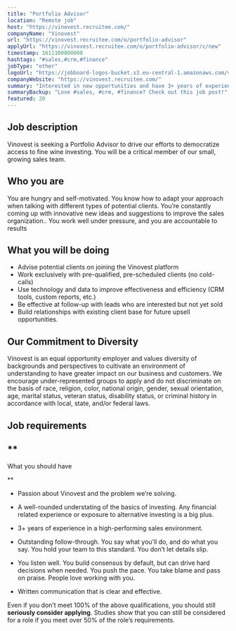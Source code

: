 ```yaml
---
title: "Portfolio Advisor"
location: "Remote job"
host: "https://vinovest.recruitee.com/"
companyName: "Vinovest"
url: "https://vinovest.recruitee.com/o/portfolio-advisor"
applyUrl: "https://vinovest.recruitee.com/o/portfolio-advisor/c/new"
timestamp: 1611100800000
hashtags: "#sales,#crm,#finance"
jobType: "other"
logoUrl: "https://jobboard-logos-bucket.s3.eu-central-1.amazonaws.com/vinovest"
companyWebsite: "https://vinovest.recruitee.com/"
summary: "Interested in new opportunities and have 3+ years of experience in a high-performing sales environment? Vinovest has a job opening for a portfolio advisor."
summaryBackup: "Love #sales, #crm, #finance? Check out this job post!"
featured: 20
---
```


## Job description

Vinovest is seeking a Portfolio Advisor to drive our efforts to democratize access to fine wine investing. You will be a critical member of our small, growing sales team.

## Who you are

You are hungry and self-motivated. You know how to adapt your approach when talking with different types of potential clients. You’re constantly coming up with innovative new ideas and suggestions to improve the sales organization.. You work well under pressure, and you are accountable to results

## What you will be doing

*   Advise potential clients on joining the Vinovest platform
*   Work exclusively with pre-qualified, pre-scheduled clients (no cold-calls)
*   Use technology and data to improve effectiveness and efficiency (CRM tools, custom reports, etc.)
*   Be effective at follow-up with leads who are interested but not yet sold
*   Build relationships with existing client base for future upsell opportunities.

## Our Commitment to Diversity

Vinovest is an equal opportunity employer and values diversity of backgrounds and perspectives to cultivate an environment of understanding to have greater impact on our business and customers. We encourage under-represented groups to apply and do not discriminate on the basis of race, religion, color, national origin, gender, sexual orientation, age, marital status, veteran status, disability status, or criminal history in accordance with local, state, and/or federal laws.

## Job requirements

## **

What you should have

**

*   Passion about Vinovest and the problem we’re solving.
    

*   A well-rounded understating of the basics of investing. Any financial related experience or exposure to alternative investing is a big plus.
    
*   3+ years of experience in a high-performing sales environment.
    

*   Outstanding follow-through. You say what you’ll do, and do what you say. You hold your team to this standard. You don’t let details slip.
    
*   You listen well. You build consensus by default, but can drive hard decisions when needed. You push the pace. You take blame and pass on praise. People love working with you.
    
*   Written communication that is clear and effective.
    

‪Even if you don’t meet 100% of the above qualifications, you should still **seriously consider applying**. Studies show that you can still be considered for a role if you meet over 50% of the role’s requirements.‬
